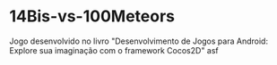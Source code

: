 # 14Bis-vs-100Meteors
Jogo desenvolvido no livro "Desenvolvimento de Jogos para Android: Explore sua imaginação com o framework Cocos2D"
asf
